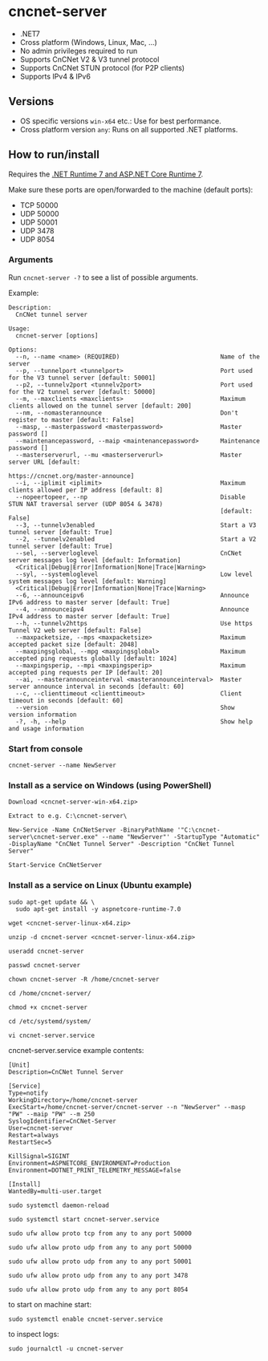 # cncnet-server

* .NET7
* Cross platform (Windows, Linux, Mac, ...)
* No admin privileges required to run
* Supports CnCNet V2 & V3 tunnel protocol
* Supports CnCNet STUN protocol (for P2P clients)
* Supports IPv4 & IPv6

## Versions

* OS specific versions `win-x64` etc.: Use for best performance.
* Cross platform version `any`: Runs on all supported .NET platforms.

## How to run/install

Requires the [.NET Runtime 7 and ASP.NET Core Runtime 7](https://dotnet.microsoft.com/en-us/download/dotnet/7.0/runtime).

Make sure these ports are open/forwarded to the machine (default ports):

* TCP 50000
* UDP 50000
* UDP 50001
* UDP 3478
* UDP 8054

### Arguments

Run `cncnet-server -?` to see a list of possible arguments.

Example:

```
Description:
  CnCNet tunnel server

Usage:
  cncnet-server [options]

Options:
  --n, --name <name> (REQUIRED)                            Name of the server
  --p, --tunnelport <tunnelport>                           Port used for the V3 tunnel server [default: 50001]
  --p2, --tunnelv2port <tunnelv2port>                      Port used for the V2 tunnel server [default: 50000]
  --m, --maxclients <maxclients>                           Maximum clients allowed on the tunnel server [default: 200]
  --nm, --nomasterannounce                                 Don't register to master [default: False]
  --masp, --masterpassword <masterpassword>                Master password []
  --maintenancepassword, --maip <maintenancepassword>      Maintenance password []
  --masterserverurl, --mu <masterserverurl>                Master server URL [default:
                                                           https://cncnet.org/master-announce]
  --i, --iplimit <iplimit>                                 Maximum clients allowed per IP address [default: 8]
  --nopeertopeer, --np                                     Disable STUN NAT traversal server (UDP 8054 & 3478)
                                                           [default: False]
  --3, --tunnelv3enabled                                   Start a V3 tunnel server [default: True]
  --2, --tunnelv2enabled                                   Start a V2 tunnel server [default: True]
  --sel, --serverloglevel                                  CnCNet server messages log level [default: Information]
  <Critical|Debug|Error|Information|None|Trace|Warning>
  --syl, --systemloglevel                                  Low level system messages log level [default: Warning]
  <Critical|Debug|Error|Information|None|Trace|Warning>
  --6, --announceipv6                                      Announce IPv6 address to master server [default: True]
  --4, --announceipv4                                      Announce IPv4 address to master server [default: True]
  --h, --tunnelv2https                                     Use https Tunnel V2 web server [default: False]
  --maxpacketsize, --mps <maxpacketsize>                   Maximum accepted packet size [default: 2048]
  --maxpingsglobal, --mpg <maxpingsglobal>                 Maximum accepted ping requests globally [default: 1024]
  --maxpingsperip, --mpi <maxpingsperip>                   Maximum accepted ping requests per IP [default: 20]
  --ai, --masterannounceinterval <masterannounceinterval>  Master server announce interval in seconds [default: 60]
  --c, --clienttimeout <clienttimeout>                     Client timeout in seconds [default: 60]
  --version                                                Show version information
  -?, -h, --help                                           Show help and usage information
```

### Start from console

```
cncnet-server --name NewServer
```

### Install as a service on Windows (using PowerShell)

```
Download <cncnet-server-win-x64.zip>
```

```
Extract to e.g. C:\cncnet-server\
```

```
New-Service -Name CnCNetServer -BinaryPathName '"C:\cncnet-server\cncnet-server.exe" --name "NewServer"' -StartupType "Automatic" -DisplayName "CnCNet Tunnel Server" -Description "CnCNet Tunnel Server"
```

```
Start-Service CnCNetServer
```

### Install as a service on Linux (Ubuntu example)

```
sudo apt-get update && \
  sudo apt-get install -y aspnetcore-runtime-7.0
```

```
wget <cncnet-server-linux-x64.zip>
```

```
unzip -d cncnet-server <cncnet-server-linux-x64.zip>
```

```
useradd cncnet-server
```

```
passwd cncnet-server
```

```
chown cncnet-server -R /home/cncnet-server
```

```
cd /home/cncnet-server/
```

```
chmod +x cncnet-server
```

```
cd /etc/systemd/system/
```

```
vi cncnet-server.service
```
cncnet-server.service example contents:

```
[Unit]
Description=CnCNet Tunnel Server

[Service]
Type=notify
WorkingDirectory=/home/cncnet-server
ExecStart=/home/cncnet-server/cncnet-server --n "NewServer" --masp "PW" --maip "PW" --m 250
SyslogIdentifier=CnCNet-Server
User=cncnet-server
Restart=always
RestartSec=5

KillSignal=SIGINT
Environment=ASPNETCORE_ENVIRONMENT=Production
Environment=DOTNET_PRINT_TELEMETRY_MESSAGE=false

[Install]
WantedBy=multi-user.target
```

```
sudo systemctl daemon-reload
```

```
sudo systemctl start cncnet-server.service
```

```
sudo ufw allow proto tcp from any to any port 50000
```

```
sudo ufw allow proto udp from any to any port 50000
```

```
sudo ufw allow proto udp from any to any port 50001
```

```
sudo ufw allow proto udp from any to any port 3478
```

```
sudo ufw allow proto udp from any to any port 8054
```

to start on machine start:
```
sudo systemctl enable cncnet-server.service
```

to inspect logs:
```
sudo journalctl -u cncnet-server
```

